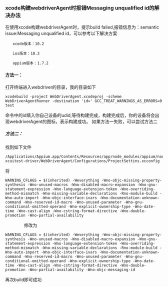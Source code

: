 
### xcode构建webdriverAgent时报错Messaging unqualified id的解决办法
在使用xcode构建webdriverAgent时，提示build failed,报错信息为：semantic issue:Messaging unqualified id，可以参考以下解决方案
```
　　xcode版本：10.2

　　ios版本：10.3

　　appium版本：1.7.2
```

#### 方法一：
打开终端进入webdriver的目录，我的目录如下
```
xcodebuild -project WebDriverAgent.xcodeproj -scheme WebDriverAgentRunner -destination 'id=' GCC_TREAT_WARNINGS_AS_ERRORS=0 test
```
命令中的id填入你自己设备的udid,等待构建完成，构建完成后，你的设备将会出现webdriverAgent的图标，表示构建成功。
如果方法一失败，可以尝试方法二


##### 方法二：
找到如下文件
```
/Applications/Appium.app/Contents/Resources/app/node_modules/appium/node_modules/appium-xcuitest-driver/WebDriverAgent/Configurations/ProjectSettins.xcconfig
```
将
```
WARNING_CFLAGS = $(inherited) -Weverything -Wno-objc-missing-property-synthesis -Wno-unused-macros -Wno-disabled-macro-expansion -Wno-gnu-statement-expression -Wno-language-extension-token -Wno-overriding-method-mismatch -Wno-missing-variable-declarations -Rno-module-build -Wno-auto-import -Wno-objc-interface-ivars -Wno-documentation-unknown-command -Wno-reserved-id-macro -Wno-unused-parameter -Wno-gnu-conditional-omitted-operand -Wno-explicit-ownership-type -Wno-date-time -Wno-cast-align -Wno-cstring-format-directive -Wno-double-promotion -Wno-partial-availability
```
　　
　　修改为
```
WARNING_CFLAGS = $(inherited) -Weverything -Wno-objc-missing-property-synthesis -Wno-unused-macros -Wno-disabled-macro-expansion -Wno-gnu-statement-expression -Wno-language-extension-token -Wno-overriding-method-mismatch -Wno-missing-variable-declarations -Rno-module-build -Wno-auto-import -Wno-objc-interface-ivars -Wno-documentation-unknown-command -Wno-reserved-id-macro -Wno-unused-parameter -Wno-gnu-conditional-omitted-operand -Wno-explicit-ownership-type -Wno-date-time -Wno-cast-align -Wno-cstring-format-directive -Wno-double-promotion -Wno-partial-availability -Wno-objc-messaging-id
```

再次build即可成功
